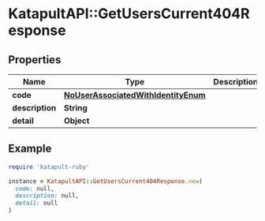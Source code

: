# KatapultAPI::GetUsersCurrent404Response

## Properties

| Name | Type | Description | Notes |
| ---- | ---- | ----------- | ----- |
| **code** | [**NoUserAssociatedWithIdentityEnum**](NoUserAssociatedWithIdentityEnum.md) |  | [optional] |
| **description** | **String** |  | [optional] |
| **detail** | **Object** |  | [optional] |

## Example

```ruby
require 'katapult-ruby'

instance = KatapultAPI::GetUsersCurrent404Response.new(
  code: null,
  description: null,
  detail: null
)
```

